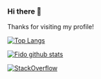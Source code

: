 ### Hi there 👋
Thanks for visiting my profile!

<!-- TODO: Need to Add Social Links after Tech Blogs Deployed -->  
[![Top Langs](https://github-readme-stats-peach-eight.vercel.app/api/top-langs/?username=fido93&layout=compact&langs_count=10&exclude_repo=UWMadison_CS537_Sp20_P01b,UWMadison_CS537_Sp20_P02b,UWMadison_CS537_Sp20_P03a,UWMadison_CS537_Sp20_P03b,UWMadison_CS537_Sp20_ExtraCredit/)](https://github.com/anuraghazra/github-readme-stats)

[![Fido github stats](https://github-readme-stats-peach-eight.vercel.app/api?username=fido93&count_private=true)](https://github.com/anuraghazra/github-readme-stats)

<a href="https://stackoverflow.com/users/4360875/fiido93" target="_blank">
<img alt="StackOverflow"
src="https://stackoverflow-badge.vercel.app/?userID=4360875" />
</a>
